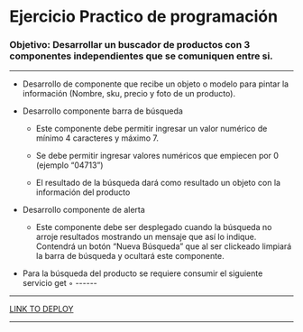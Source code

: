 # Ejercicio Practico de programación

### Objetivo: Desarrollar un buscador de productos con 3 componentes independientes que se comuniquen entre si.

---

- Desarrollo de componente que recibe un objeto o modelo para pintar la información (Nombre, sku, precio y foto de un producto).

- Desarrollo componente barra de búsqueda

  - Este componente debe permitir ingresar un valor numérico de mínimo 4 caracteres y máximo 7.

  - Se debe permitir ingresar valores numéricos que empiecen por 0 (ejemplo “04713”)

  - El resultado de la búsqueda dará como resultado un objeto con la información del producto

- Desarrollo componente de alerta

  - Este componente debe ser desplegado cuando la búsqueda no arroje resultados mostrando un mensaje que así lo indique. Contendrá un botón “Nueva Búsqueda” que al ser clickeado limpiará la barra de búsqueda y ocultará este componente. 

- Para la búsqueda del producto se requiere consumir el siguiente servicio get ◦ ------

---

[LINK TO DEPLOY](https://sodimac-ten.vercel.app/)

---